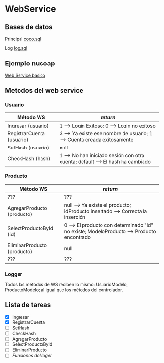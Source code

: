 # WebService

## Bases de datos
Principal [coco.sql](https://drive.google.com/open?id=11EXlMvpmJjTeV7DNMLtmibzNauLNmgTF)

Log [log.sql](https://drive.google.com/open?id=16RlMzFRVcaMpxuj1MKrWunqDdxp58sOh)


## Ejemplo nusoap
[Web Service basico](http://www.qualityinfosolutions.com/servicio-web-basico-con-nusoap-php/)

## Metodos del web service

### Usuario

Método WS | _return_
----------- | ------------
Ingresar (usuario) | 1 --> Login Exitoso; 0 --> Login no exitoso
RegistrarCuenta (usuario) | 3 --> Ya existe ese nombre de usuario; 1 --> Cuenta creada exitosamente
SetHash (usuario) | null
CheckHash (hash) | 1 --> No han iniciado sesión con otra cuenta; default --> El hash ha cambiado

### Producto

Método WS | _return_
----------- | ------------
??? | ???
AgregarProducto (producto) | null --> Ya existe el producto; idProducto insertado --> Correcta la inserción
SelectProductoById (id) | 0 --> El producto con determinado "id" no existe; ModeloProducto --> Producto encontrado
EliminarProducto (producto) | null
??? | ???

### Logger
Todos los métodos de WS reciben lo mismo: UsuarioModelo, ProductoModelo; al igual que los métodos del controlador.


## Lista de tareas
- [X] Ingresar
- [X] RegistrarCuenta
- [ ] SetHash
- [ ] CheckHash
- [ ] AgregarProducto
- [ ] SelectProductoById
- [ ] EliminarProducto
- [ ] _Funciones del loger_
